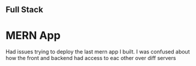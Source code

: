 ## Full Stack
# MERN App 

Had issues trying to deploy the last mern app I built. I was confused about how the front and backend had access to eac other over diff servers 
